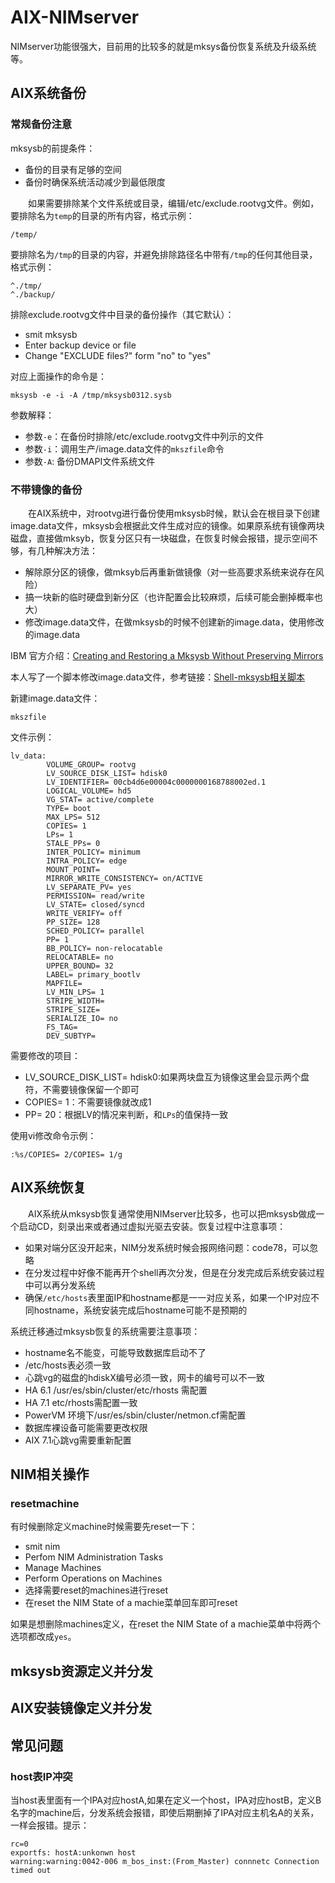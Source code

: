 # AIX-NIMserver
NIMserver功能很强大，目前用的比较多的就是mksys备份恢复系统及升级系统等。
## AIX系统备份
### 常规备份注意
mksysb的前提条件：
- 备份的目录有足够的空间
- 备份时确保系统活动减少到最低限度

&#8195;&#8195;如果需要排除某个文件系统或目录，编辑/etc/exclude.rootvg文件。例如，要排除名为`temp`的目录的所有内容，格式示例：
```
/temp/
```
要排除名为`/tmp`的目录的内容，并避免排除路径名中带有`/tmp`的任何其他目录，格式示例：
```
^./tmp/
^./backup/
```
排除exclude.rootvg文件中目录的备份操作（其它默认）：
- smit mksysb
- Enter backup device or file
- Change "EXCLUDE files?" form "no" to "yes"

对应上面操作的命令是：
```
mksysb -e -i -A /tmp/mksysb0312.sysb
```
参数解释：
- 参数`-e`：在备份时排除/etc/exclude.rootvg文件中列示的文件
- 参数`-i`：调用生产/image.data文件的`mkszfile`命令
- 参数`-A`: 备份DMAPI文件系统文件

### 不带镜像的备份
&#8195;&#8195;在AIX系统中，对rootvg进行备份使用mksysb时候，默认会在根目录下创建image.data文件，mksysb会根据此文件生成对应的镜像。如果原系统有镜像两块磁盘，直接做mksyb，恢复分区只有一块磁盘，在恢复时候会报错，提示空间不够，有几种解决方法：
- 解除原分区的镜像，做mksyb后再重新做镜像（对一些高要求系统来说存在风险）
- 搞一块新的临时硬盘到新分区（也许配置会比较麻烦，后续可能会删掉概率也大）
- 修改image.data文件，在做mksysb的时候不创建新的image.data，使用修改的image.data

IBM 官方介绍：[Creating and Restoring a Mksysb Without Preserving Mirrors](https://www.ibm.com/support/pages/creating-and-restoring-mksysb-without-preserving-mirrors-using-nim-tape-or-disk)

本人写了一个脚本修改image.data文件，参考链接：[Shell-mksysb相关脚本](https://ebook.big1000.com/09-Shell%E8%84%9A%E6%9C%AC/03-Shell_AIX%E8%84%9A%E6%9C%AC/02-Shell-mksysb%E7%9B%B8%E5%85%B3%E8%84%9A%E6%9C%AC.html)

新建image.data文件：
```
mkszfile
```
文件示例：
```
lv_data:
        VOLUME_GROUP= rootvg
        LV_SOURCE_DISK_LIST= hdisk0 
        LV_IDENTIFIER= 00cb4d6e00004c0000000168788002ed.1
        LOGICAL_VOLUME= hd5
        VG_STAT= active/complete
        TYPE= boot
        MAX_LPS= 512
        COPIES= 1
        LPs= 1
        STALE_PPs= 0
        INTER_POLICY= minimum
        INTRA_POLICY= edge
        MOUNT_POINT= 
        MIRROR_WRITE_CONSISTENCY= on/ACTIVE
        LV_SEPARATE_PV= yes
        PERMISSION= read/write
        LV_STATE= closed/syncd
        WRITE_VERIFY= off
        PP_SIZE= 128
        SCHED_POLICY= parallel
        PP= 1
        BB_POLICY= non-relocatable
        RELOCATABLE= no
        UPPER_BOUND= 32
        LABEL= primary_bootlv
        MAPFILE=
        LV_MIN_LPS= 1
        STRIPE_WIDTH= 
        STRIPE_SIZE= 
        SERIALIZE_IO= no
        FS_TAG=  
        DEV_SUBTYP=
```
需要修改的项目：
- LV_SOURCE_DISK_LIST= hdisk0:如果两块盘互为镜像这里会显示两个盘符，不需要镜像保留一个即可
- COPIES= 1：不需要镜像就改成1
- PP= 20：根据LV的情况来判断，和`LPs`的值保持一致

使用vi修改命令示例：
```
:%s/COPIES= 2/COPIES= 1/g
```
## AIX系统恢复
&#8195;&#8195;AIX系统从mksysb恢复通常使用NIMserver比较多，也可以把mksysb做成一个启动CD，刻录出来或者通过虚拟光驱去安装。恢复过程中注意事项：
- 如果对端分区没开起来，NIM分发系统时候会报网络问题：code78，可以忽略
- 在分发过程中好像不能再开个shell再次分发，但是在分发完成后系统安装过程中可以再分发系统
- 确保`/etc/hosts`表里面IP和hostname都是一一对应关系，如果一个IP对应不同hostname，系统安装完成后hostname可能不是预期的

系统迁移通过mksysb恢复的系统需要注意事项：
- hostname名不能变，可能导致数据库启动不了
- /etc/hosts表必须一致
- 心跳vg的磁盘的hdiskX编号必须一致，网卡的编号可以不一致
- HA 6.1 /usr/es/sbin/cluster/etc/rhosts 需配置
- HA 7.1 etc/rhosts需配置一致
- PowerVM 环境下/usr/es/sbin/cluster/netmon.cf需配置
- 数据库裸设备可能需要更改权限
- AIX 7.1心跳vg需要重新配置

## NIM相关操作
### resetmachine
有时候删除定义machine时候需要先reset一下：
- smit nim
- Perfom NIM Administration Tasks
- Manage Machines
- Perform Operations on Machines
- 选择需要reset的machines进行reset
- 在reset the NIM State of a machie菜单回车即可reset

如果是想删除machines定义，在reset the NIM State of a machie菜单中将两个选项都改成`yes`。

## mksysb资源定义并分发 

## AIX安装镜像定义并分发


## 常见问题
### host表IP冲突
当host表里面有一个IPA对应hostA,如果在定义一个host，IPA对应hostB，定义B名字的machine后，分发系统会报错，即使后期删掉了IPA对应主机名A的关系，一样会报错。提示：
```
rc=0
exportfs: hostA:unkonwn host
warning:warning:0042-006 m_bos_inst:(From_Master) connnetc Connection timed out
```
